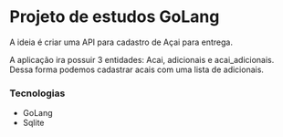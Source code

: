 # Projeto de estudos GoLang

A ideia é criar uma API para cadastro de Açai para entrega.

A aplicação ira possuir 3 entidades: Acai, adicionais e acai_adicionais. Dessa forma podemos cadastrar acais com uma lista de adicionais.

### Tecnologias

- GoLang
- Sqlite
